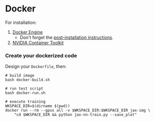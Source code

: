 # Docker

For installation:
1. [Docker Engine](https://docs.docker.com/engine/install/ubuntu/#install-using-the-repository)
    * Don't forget the [post-installation instructions](https://docs.docker.com/engine/install/linux-postinstall/).
2. [NVIDIA Container Toolkit](https://docs.nvidia.com/datacenter/cloud-native/container-toolkit/latest/install-guide.html#installing-with-apt)

### Create your dockerized code

Design your `Dockerfile`, then:

```shell
# build image
bash docker-build.sh

# run test script
bash docker-run.sh

# execute training
WKSPACE_DIR=$(dirname $(pwd))
docker run --rm --gpus all -v $WKSPACE_DIR:$WKSPACE_DIR jax-img \
    "cd $WKSPACE_DIR && python jax-nn-train.py --save_plot"
```
